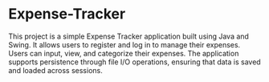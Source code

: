 # Expense-Tracker

This project is a simple Expense Tracker application built using Java and Swing. It allows users to register and log in to manage their expenses. Users can input, view, and categorize their expenses. The application supports persistence through file I/O operations, ensuring that data is saved and loaded across sessions.
